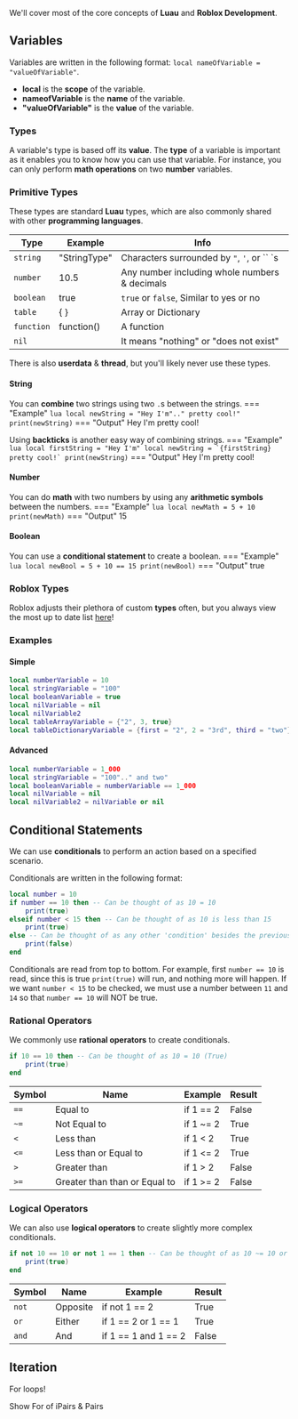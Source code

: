 We'll cover most of the core concepts of **Luau** and **Roblox Development**.

## Variables

Variables are written in the following format: `local nameOfVariable = "valueOfVariable"`.

* **local** is the **scope** of the variable.
* **nameofVariable** is the **name** of the variable.
* **"valueOfVariable"** is the **value** of the variable.

### Types

A variable's type is based off its **value**. The **type** of a variable is important as it enables you to know how you can use that variable. For instance, you can only perform **math operations** on two **number** variables.

### Primitive Types

These types are standard **Luau** types, which are also commonly shared with other **programming languages**.

| Type | Example | Info |
| -         | -       | -     |
| `string` | "StringType" | Characters surrounded by `"`, `'`, or `` `s |
| `number` | 10.5 | Any number including whole numbers & decimals |
| `boolean` | true | `true` or `false`, Similar to yes or no |
| `table` | { } | Array or Dictionary |
| `function` | function() | A function |
| `nil` | ` ` | It means "nothing" or "does not exist" |

There is also **userdata** & **thread**, but you'll likely never use these types.

#### String

You can **combine** two strings using two `.`s between the strings.
=== "Example"
    ``` lua
    local newString = "Hey I'm".." pretty cool!"
    print(newString)
    ```
=== "Output"
    Hey I'm pretty cool!

Using **backticks** is another easy way of combining strings.
=== "Example"
    ``` lua
    local firstString = "Hey I'm"
    local newString = `{firstString} pretty cool!`
    print(newString)
    ```
=== "Output"
    Hey I'm pretty cool!

#### Number

You can do **math** with two numbers by using any **arithmetic symbols** between the numbers.
=== "Example"
    ``` lua
    local newMath = 5 + 10
    print(newMath)
    ```
=== "Output"
    15

#### Boolean

You can use a **conditional statement** to create a boolean.
=== "Example"
    ``` lua
    local newBool = 5 + 10 == 15
    print(newBool)
    ```
=== "Output"
    true

### Roblox Types

Roblox adjusts their plethora of custom **types** often, but you always view the most up to date list [here](https://developer.roblox.com/en-us/api-reference/data-types)!

<!-- | Type | Example | Info |
| -         | -       | -     |
| `Axes` | Axes.new() | Used for the ArcHandles class to control what rotation axes are currently enabled |
| `BrickColor` | BirchColor.new(1) | Provides a predefined list of named colors |
| `CatalogSearchParams` | CatalogSearchParams.new() | Specifying the parameters of a catalog search via `AvatarEditorService:SearchCatalog()` |
| `CFrame` | CFrame.new() | Short for "coordinate frame" describes a 3D position and orientation |
| `Color3` | Color3.new(255, 255, 255) | Describes a color using R, G and B components | -->

### Examples

#### Simple

``` lua
local numberVariable = 10
local stringVariable = "100"
local booleanVariable = true
local nilVariable = nil
local nilVariable2
local tableArrayVariable = {"2", 3, true}
local tableDictionaryVariable = {first = "2", 2 = "3rd", third = "two"}
```

#### Advanced

``` lua
local numberVariable = 1_000
local stringVariable = "100".." and two"
local booleanVariable = numberVariable == 1_000
local nilVariable = nil
local nilVariable2 = nilVariable or nil
```

## Conditional Statements

We can use **conditionals** to perform an action based on a specified scenario.

Conditionals are written in the following format:

``` lua
local number = 10
if number == 10 then -- Can be thought of as 10 = 10
    print(true)
elseif number < 15 then -- Can be thought of as 10 is less than 15
    print(true)
else -- Can be thought of as any other 'condition' besides the previous two
    print(false)
end
```

Conditionals are read from top to bottom. For example, first `number == 10` is read, since this is true `print(true)` will run, and nothing more will happen. If we want `number < 15` to be checked, we must use a number between `11` and `14` so that `number == 10` will NOT be true.

### Rational Operators

We commonly use **rational operators** to create conditionals.

``` lua
if 10 == 10 then -- Can be thought of as 10 = 10 (True)
    print(true)
end
```

| Symbol | Name | Example | Result |
| -         | -       | -     | -   |
| `==` | Equal to | if 1 == 2 | False |
| `~=` | Not Equal to | if 1 ~= 2 | True |
| `<` | Less than | if 1 < 2 | True |
| `<=` | Less than or Equal to | if 1 <= 2 | True |
| `>` | Greater than | if 1 > 2 | False |
| `>=` | Greater than than or Equal to | if 1 >= 2 | False |

### Logical Operators

We can also use **logical operators** to create slightly more complex conditionals.

``` lua
if not 10 == 10 or not 1 == 1 then -- Can be thought of as 10 ~= 10 or 1 ~= 1 (False)
    print(true)
end
```

| Symbol | Name | Example | Result |
| -         | -       | -     | -   |
| `not` | Opposite | if not 1 == 2 | True |
| `or` | Either | if 1 == 2 or 1 == 1 | True |
| `and` | And | if 1 == 1 and 1 == 2 | False |

## Iteration

For loops!

Show For of iPairs & Pairs
